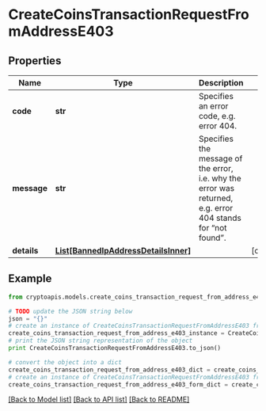 # CreateCoinsTransactionRequestFromAddressE403


## Properties
Name | Type | Description | Notes
------------ | ------------- | ------------- | -------------
**code** | **str** | Specifies an error code, e.g. error 404. | 
**message** | **str** | Specifies the message of the error, i.e. why the error was returned, e.g. error 404 stands for “not found”. | 
**details** | [**List[BannedIpAddressDetailsInner]**](BannedIpAddressDetailsInner.md) |  | [optional] 

## Example

```python
from cryptoapis.models.create_coins_transaction_request_from_address_e403 import CreateCoinsTransactionRequestFromAddressE403

# TODO update the JSON string below
json = "{}"
# create an instance of CreateCoinsTransactionRequestFromAddressE403 from a JSON string
create_coins_transaction_request_from_address_e403_instance = CreateCoinsTransactionRequestFromAddressE403.from_json(json)
# print the JSON string representation of the object
print CreateCoinsTransactionRequestFromAddressE403.to_json()

# convert the object into a dict
create_coins_transaction_request_from_address_e403_dict = create_coins_transaction_request_from_address_e403_instance.to_dict()
# create an instance of CreateCoinsTransactionRequestFromAddressE403 from a dict
create_coins_transaction_request_from_address_e403_form_dict = create_coins_transaction_request_from_address_e403.from_dict(create_coins_transaction_request_from_address_e403_dict)
```
[[Back to Model list]](../README.md#documentation-for-models) [[Back to API list]](../README.md#documentation-for-api-endpoints) [[Back to README]](../README.md)


